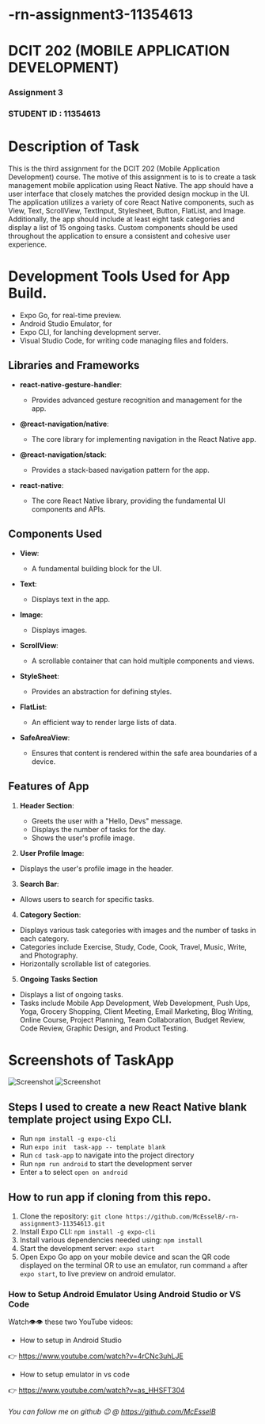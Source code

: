 # -rn-assignment3-11354613

# DCIT 202 (MOBILE APPLICATION DEVELOPMENT)

### Assignment 3

### STUDENT ID : 11354613

# Description of Task

This is the third assignment for the DCIT 202 (Mobile Application Development) course. The motive of this assignment is to is to create a task management mobile application using React Native. The app should have a user interface that closely matches the provided design mockup in the UI. The application utilizes a variety of core React Native components, such as View, Text, ScrollView, TextInput, Stylesheet, Button, FlatList, and Image. Additionally, the app should include at least eight task categories and display a list of 15 ongoing tasks. Custom components should be used throughout the application to ensure a consistent and cohesive user experience.

# Development Tools Used for App Build.

- Expo Go, for real-time preview.
- Android Studio Emulator, for
- Expo CLI, for lanching development server.
- Visual Studio Code, for writing code managing files and folders.

## Libraries and Frameworks

- **react-native-gesture-handler**:

  - Provides advanced gesture recognition and management for the app.

- **@react-navigation/native**:

  - The core library for implementing navigation in the React Native app.

- **@react-navigation/stack**:

  - Provides a stack-based navigation pattern for the app.

- **react-native**:
  - The core React Native library, providing the fundamental UI components and APIs.

## Components Used

- **View**:

  - A fundamental building block for the UI.

- **Text**:

  - Displays text in the app.

- **Image**:

  - Displays images.

- **ScrollView**:

  - A scrollable container that can hold multiple components and views.

- **StyleSheet**:

  - Provides an abstraction for defining styles.

- **FlatList**:

  - An efficient way to render large lists of data.

- **SafeAreaView**:
  - Ensures that content is rendered within the safe area boundaries of a device.

## Features of App

1. **Header Section**:

   - Greets the user with a "Hello, Devs" message.
   - Displays the number of tasks for the day.
   - Shows the user's profile image.

2. **User Profile Image**:

- Displays the user's profile image in the header.

3.  **Search Bar**:

- Allows users to search for specific tasks.

4.  **Category Section**:

- Displays various task categories with images and the number of tasks in each category.
- Categories include Exercise, Study, Code, Cook, Travel, Music, Write, and Photography.
- Horizontally scrollable list of categories.

5.  **Ongoing Tasks Section**

- Displays a list of ongoing tasks.
- Tasks include Mobile App Development, Web Development, Push Ups, Yoga, Grocery Shopping, Client Meeting, Email Marketing, Blog Writing, Online Course, Project Planning, Team Collaboration, Budget Review, Code Review, Graphic Design, and Product Testing.

# Screenshots of TaskApp

![Screenshot](task-app/assets/images/Screenshot%202.png)
![Screenshot](task-app/assets/images/Screenshot%201.png)

## Steps I used to create a new React Native blank template project using Expo CLI.

- Run `npm install -g expo-cli`
- Run `expo init  task-app -- template blank`
- Run `cd task-app` to navigate into the project directory
- Run `npm run android` to start the development server
- Enter `a` to select `open on android`

## How to run app if cloning from this repo.

1. Clone the repository: `git clone https://github.com/McEsselB/-rn-assignment3-11354613.git`
2. Install Expo CLI: `npm install -g expo-cli`
3. Install various dependencies needed using: `npm install`
4. Start the development
   server: `expo start`
5. Open Expo Go app on your mobile device and scan the QR code displayed on the terminal OR to use an emulator, run command `a` after `expo start`, to live preview on android emulator.

### How to Setup Android Emulator Using Android Studio or VS Code

Watch👁️👁️ these two YouTube videos:

- How to setup in Android Studio

👉 https://www.youtube.com/watch?v=4rCNc3uhLJE

- How to setup emulator in vs code

👉 https://www.youtube.com/watch?v=as_HHSFT304

###### You can follow me on github 😉 @ https://github.com/McEsselB
